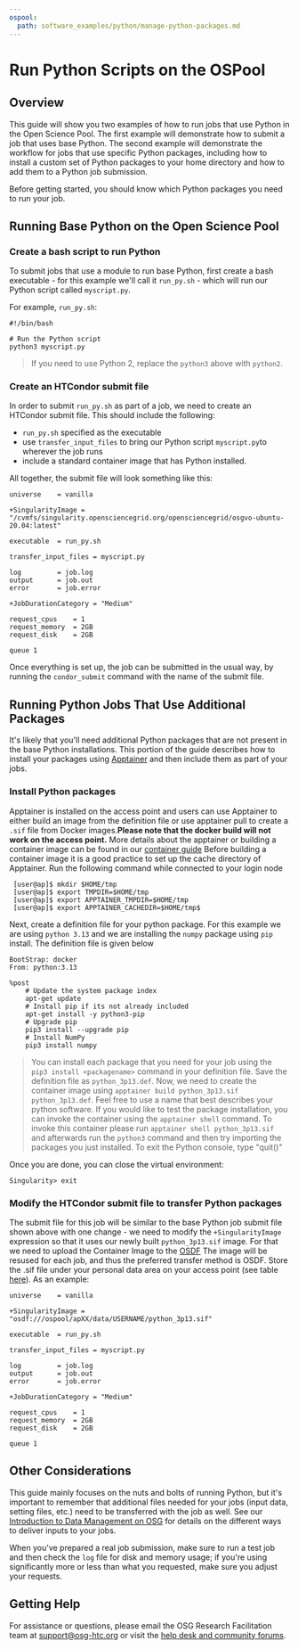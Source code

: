 ```yaml
---
ospool:
  path: software_examples/python/manage-python-packages.md
---
```


Run Python Scripts on the OSPool 
====================================

## Overview

This guide will show you two examples of how to run jobs that use Python in the Open Science Pool.
The first example will demonstrate how to submit a job that uses base Python.
The second example will demonstrate the workflow for jobs that use specific Python packages, including
how to install a custom set of Python packages to your home directory and how to add them to a Python job submission.  

Before getting started, you should know which Python packages you need to run your job.  

## Running Base Python on the Open Science Pool

### Create a bash script to run Python 
To submit jobs that use a module to run base Python, first create a bash executable - for
this example we'll call it `run_py.sh` - which will run our Python script called `myscript.py`.  

For example, `run_py.sh`:

	#!/bin/bash

	# Run the Python script 
	python3 myscript.py

> If you need to use Python 2, 
> replace the `python3` above with `python2`.

### Create an HTCondor submit file

In order to submit `run_py.sh` as part of a job, we need to create an HTCondor 
submit file. This should include the following: 

* `run_py.sh` specified as the executable    
* use `transfer_input_files` to bring our Python script `myscript.py`to wherever the job runs   
* include a standard container image that has Python installed. 

All together, the submit file will look something like this: 

	universe 	= vanilla  
	
	+SingularityImage = "/cvmfs/singularity.opensciencegrid.org/opensciencegrid/osgvo-ubuntu-20.04:latest"
	   
	executable 	= run_py.sh

	transfer_input_files = myscript.py

	log         = job.log
	output      = job.out
	error       = job.error

	+JobDurationCategory = "Medium"

	request_cpus 	= 1 
	request_memory 	= 2GB
	request_disk 	= 2GB

	queue 1

Once everything is set up, the job can be submitted in the usual way, by running 
the `condor_submit` command with the name of the submit file. 

## Running Python Jobs That Use Additional Packages

It's likely that you'll need additional Python packages that are not
present in the base Python installations. This portion of the
guide describes how to install your packages using [Apptainer](https://apptainer.org/documentation/) and 
then include them as part of your jobs. 

### Install Python packages

Apptainer is installed on the access point and users can use Apptainer to either build an image from the definition file or use apptainer pull to create a `.sif` file from Docker images.**Please note that the docker build will not work on the access point.** More details about the apptainer or building a container image can be found in our [container guide](https://portal.osg-htc.org/documentation/htc_workloads/using_software/containers-singularity/) Before building a container image it is a good practice to set up the cache directory of Apptainer. Run the following command while connected to your login node

     [user@ap]$ mkdir $HOME/tmp
	 [user@ap]$ export TMPDIR=$HOME/tmp
	 [user@ap]$ export APPTAINER_TMPDIR=$HOME/tmp
	 [user@ap]$ export APPTAINER_CACHEDIR=$HOME/tmp$ 

Next, create a definition file for your python package. For this example we are using `python 3.13` and we are installing the `numpy` package using `pip` install. The definition file is given below

    BootStrap: docker
    From: python:3.13

	%post
        # Update the system package index
        apt-get update
        # Install pip if its not already included
        apt-get install -y python3-pip
        # Upgrade pip
        pip3 install --upgrade pip
        # Install NumPy
        pip3 install numpy
     
> You can install each package that you need for your job using the `pip3 install <packagename>` command in your definition file. Save the definition file as `python_3p13.def`. Now, we need to create the container image using `apptainer build python_3p13.sif python_3p13.def`. Feel free to use a name that best describes your python software. 
> If you would like to test the package installation, you can invoke the container using the `apptainer shell` command. To invoke this container please run `apptainer shell python_3p13.sif` and afterwards run the `python3` command 
> and then try importing the packages you just installed. To exit the Python console, 
> type "quit()"

Once you are done, you can close the virtual environment: 

    Singularity> exit

### Modify the HTCondor submit file to transfer Python packages
The submit file for this job will be similar to the base Python job submit file shown above
with one change - we need to modify the `+SingularityImage` expression so that it uses our newly built `python_3p13.sif` image. For that we need to upload the Container Image to the [OSDF](https://portal.osg-htc.org/documentation/htc_workloads/managing_data/osdf/)
The image will be resused for each job, and thus the preferred transfer method is OSDF. Store the .sif file under your personal data area on your access point (see table [here](https://portal.osg-htc.org/documentation/htc_workloads/managing_data/osdf/#where-to-put-your-files)).
As an example: 

	universe 	= vanilla
	
	+SingularityImage = "osdf:///ospool/apXX/data/USERNAME/python_3p13.sif"
	
	executable 	= run_py.sh

	transfer_input_files = myscript.py

	log         = job.log
	output      = job.out
	error       = job.error

	+JobDurationCategory = "Medium"

	request_cpus 	= 1 
	request_memory 	= 2GB
	request_disk 	= 2GB

	queue 1

## Other Considerations

This guide mainly focuses on the nuts and bolts of running Python, but it's important 
to remember that additional files needed for your jobs (input data, setting files, etc.) 
need to be transferred with the job as well. See our [Introduction to Data Management 
on OSG](https://portal.osg-htc.org/documentation/htc_workloads/managing_data/overview/) for details on the different ways to deliver inputs to your jobs. 

When you've prepared a real job submission, make sure to run a test job and then check 
the `log` file for disk and memory usage; if you're using significantly more or less 
than what you requested, make sure you adjust your requests. 

## Getting Help

For assistance or questions, please email the OSG Research Facilitation
team  at [support@osg-htc.org](mailto:support@osg-htc.org) or visit the [help desk and community forums](http://support.opensciencegrid.org).

[module-guide]: ../../../htc_workloads/using_software/software-request/
[data-intro]: ../../../htc_workloads/managing_data/osgconnect-storage/

